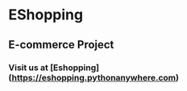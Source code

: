 # EShopping
## E-commerce Project
### Visit us at [Eshopping] (https://eshopping.pythonanywhere.com)
